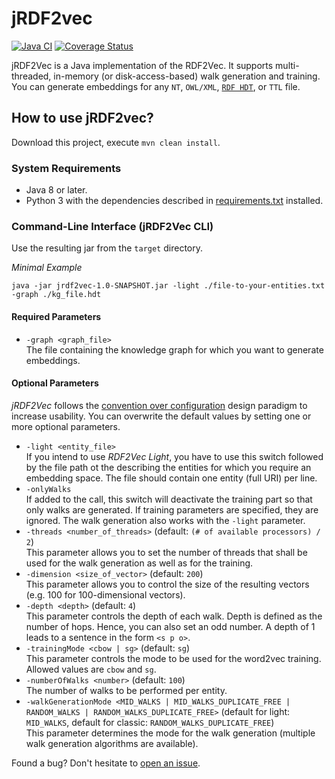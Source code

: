 # jRDF2vec
[![Java CI](https://github.com/dwslab/jRDF2Vec/workflows/Java%20CI/badge.svg)](https://github.com/dwslab/jRDF2Vec/actions)
[![Coverage Status](https://coveralls.io/repos/github/dwslab/jRDF2Vec/badge.svg?branch=master)](https://coveralls.io/github/dwslab/jRDF2Vec?branch=master)

jRDF2Vec is a Java implementation of the RDF2Vec. 
It supports multi-threaded, in-memory (or disk-access-based) walk generation and training.
You can generate embeddings for any `NT`, `OWL/XML`, [`RDF HDT`](http://www.rdfhdt.org/), or `TTL` file.

## How to use jRDF2vec?
Download this project, execute `mvn clean install`. 

### System Requirements
- Java 8 or later.
- Python 3 with the dependencies described in [requirements.txt](/src/main/resources/requirements.txt) installed.

### Command-Line Interface (jRDF2Vec CLI)
Use the resulting jar from the `target` directory.

*Minimal Example*
```
java -jar jrdf2vec-1.0-SNAPSHOT.jar -light ./file-to-your-entities.txt -graph ./kg_file.hdt
```

#### Required Parameters
- `-graph <graph_file>`<br/>
The file containing the knowledge graph for which you want to generate embeddings.

#### Optional Parameters
*jRDF2Vec* follows the <a href="https://en.wikipedia.org/wiki/Convention_over_configuration">convention over 
configuration</a> design paradigm to increase usability. You can overwrite the default values by setting one or more
optional parameters.
- `-light <entity_file>`<br/>
If you intend to use *RDF2Vec Light*, you have to use this switch followed by the file path ot the describing the entities
for which you require an embedding space. The file should contain one entity (full URI) per line.
- `-onlyWalks`<br>
If added to the call, this switch will deactivate the training part so that only walks are generated. If training 
parameters are specified, they are ignored. The walk generation also works with the `-light` parameter.
- `-threads <number_of_threads>` (default: `(# of available processors) / 2`)<br/>
This parameter allows you to set the number of threads that shall be used for the walk generation as well as for the 
training.
- `-dimension <size_of_vector>` (default: `200`)<br/>
This parameter allows you to control the size of the resulting vectors (e.g. 100 for 100-dimensional vectors).
- `-depth <depth>` (default: `4`)<br/>
This parameter controls the depth of each walk. Depth is defined as the number of hops. Hence, you can also set an odd
number. A depth of 1 leads to a sentence in the form `<s p o>`.
- `-trainingMode <cbow | sg>` (default: `sg`) <br/>
This parameter controls the mode to be used for the word2vec training. Allowed values are `cbow` and `sg`.
- `-numberOfWalks <number>` (default: `100`)<br/>
The number of walks to be performed per entity.
- `-walkGenerationMode <MID_WALKS | MID_WALKS_DUPLICATE_FREE | RANDOM_WALKS | RANDOM_WALKS_DUPLICATE_FREE>` 
(default for light: `MID_WALKS`, default for classic: `RANDOM_WALKS_DUPLICATE_FREE`)<br/>
This parameter determines the mode for the walk generation (multiple walk generation algorithms are available). 


Found a bug? Don't hesitate to <a href="https://github.com/dwslab/jRDF2Vec/issues">open an issue</a>.